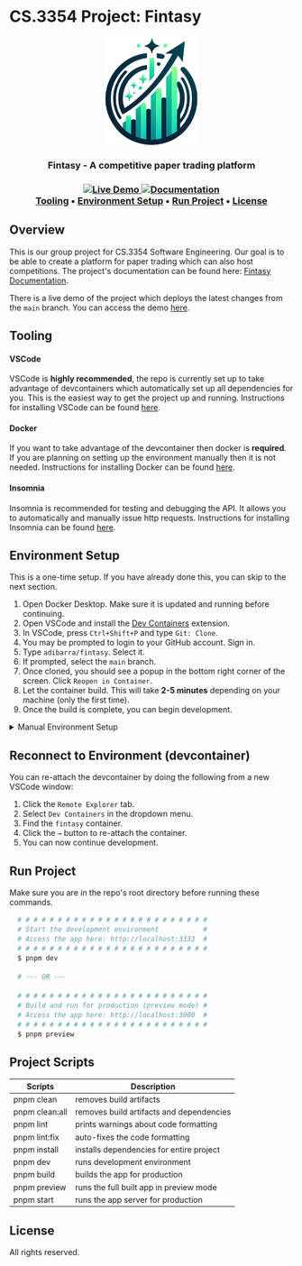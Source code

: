 <!--
  @author: adibarra (Alec Ibarra)
  @description: This is the README page for the project.
-->

# CS.3354 Project: Fintasy

<p align="center">
  <a href="https://github.com/adibarra/fintasy">
    <img src="docs/assets/logo.png" alt="Logo" height="192">
  </a>
</p>

<h3 align="center"><strong>Fintasy - A competitive paper trading platform</strong></h3>

<h3 align="center">
  <a href="https://fintasy.adibarra.com">
    <img alt="Live Demo" src="https://img.shields.io/website?url=https%3A%2F%2Ffintasy.adibarra.com%2F&label=Live%20Demo">
  </a>
  <a href="https://adibarra.github.io/fintasy/">
    <img alt="Documentation" src="https://img.shields.io/website?url=https%3A%2F%2Fadibarra.github.io%2Ffintasy%2F&label=Documentation">
  </a>
  <br />
  <a href="#tooling">Tooling</a> •
  <a href="#environment-setup">Environment Setup</a> •
  <a href="#run-project">Run Project</a> •
  <a href="#license">License</a>
</h3>

## Overview

This is our group project for CS.3354 Software Engineering.
Our goal is to be able to create a platform for paper trading which can also host competitions. The project's documentation can be found here: [Fintasy Documentation](https://adibarra.github.io/fintasy/).

There is a live demo of the project which deploys the latest changes from the `main` branch. You can access the demo [here](https://fintasy.adibarra.com).

## Tooling

#### VSCode

VSCode is **highly recommended**, the repo is currently set up to take advantage of devcontainers which automatically set up all dependencies for you. This is the easiest way to get the project up and running. Instructions for installing VSCode can be found [here](https://code.visualstudio.com/download).

#### Docker

If you want to take advantage of the devcontainer then docker is **required**. If you are planning on setting up the environment manually then it is not needed. Instructions for installing Docker can be found [here](https://www.docker.com/products/docker-desktop/).

#### Insomnia

Insomnia is recommended for testing and debugging the API. It allows you to automatically and manually issue http requests. Instructions for installing Insomnia can be found [here](https://insomnia.rest/download).

## Environment Setup

This is a one-time setup. If you have already done this, you can skip to the next section.

1.  Open Docker Desktop. Make sure it is updated and running before continuing.
2.  Open VSCode and install the [Dev Containers](https://marketplace.visualstudio.com/items?itemName=ms-vscode-remote.remote-containers) extension.
3.  In VSCode, press `Ctrl+Shift+P` and type `Git: Clone`.
4.  You may be prompted to login to your GitHub account. Sign in.
5.  Type `adibarra/fintasy`. Select it.
6.  If prompted, select the `main` branch.
7.  Once cloned, you should see a popup in the bottom right corner of the screen. Click `Reopen in Container`.
8.  Let the container build. This will take **2-5 minutes** depending on your machine (only the first time).
9.  Once the build is complete, you can begin development.

<details>
<summary>Manual Environment Setup</summary>
I hope you know what you're doing.
You will need to install the following:

1. [nvm](https://github.com/nvm-sh/nvm)
2. [Node.js](https://nodejs.org/en/download/)
3. [pnpm](https://pnpm.io/installation)
4. [Python3](https://www.python.org/downloads/)
5. [PostgreSQL](https://www.postgresql.org/download/)
</details>

## Reconnect to Environment (devcontainer)

You can re-attach the devcontainer by doing the following from a new VSCode window:

1. Click the `Remote Explorer` tab.
2. Select `Dev Containers` in the dropdown menu.
3. Find the `fintasy` container.
4. Click the `→` button to re-attach the container.
5. You can now continue development.

## Run Project

Make sure you are in the repo's root directory before running these commands.

```bash
  # # # # # # # # # # # # # # # # # # # # # # # #
  # Start the development environment           #
  # Access the app here: http://localhost:3333  #
  # # # # # # # # # # # # # # # # # # # # # # # #
  $ pnpm dev

  # --- OR ---

  # # # # # # # # # # # # # # # # # # # # # # # #
  # Build and run for production (preview mode) #
  # Access the app here: http://localhost:3000  #
  # # # # # # # # # # # # # # # # # # # # # # # #
  $ pnpm preview
```

## Project Scripts

| Scripts        | Description                              |
| -------------- | ---------------------------------------- |
| pnpm clean     | removes build artifacts                  |
| pnpm clean:all | removes build artifacts and dependencies |
| pnpm lint      | prints warnings about code formatting    |
| pnpm lint:fix  | auto-fixes the code formatting           |
| pnpm install   | installs dependencies for entire project |
| pnpm dev       | runs development environment             |
| pnpm build     | builds the app for production            |
| pnpm preview   | runs the full built app in preview mode  |
| pnpm start     | runs the app server for production       |

## License

All rights reserved.
